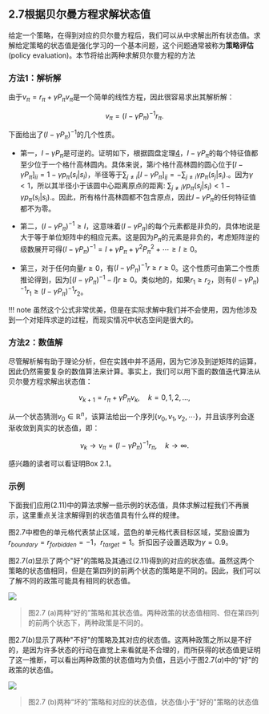 ## 2.7根据贝尔曼方程求解状态值

给定一个策略，在得到对应的贝尔曼方程后，我们可以从中求解出所有状态值。求解给定策略的状态值是强化学习的一个基本问题，这个问题通常被称为**策略评估** (policy evaluation)。本节将给出两种求解贝尔曼方程的方法

### 方法1：解析解

由于$v_{\pi}=r_{\pi}+\gamma P_{\pi}v_{\pi}$是一个简单的线性方程，因此很容易求出其解析解：

$$v_{\pi}=(I-\gamma P_{\pi})^{-1}r_{\pi}.$$

下面给出了$(I-\gamma P_{\pi})^{-1}$的几个性质。

- 第一，$I-\gamma P_{\pi}$是可逆的。证明如下，根据圆盘定理[4](https://www.cambridge.org/core/books/matrix-analysis/9CF2CB491C9E97948B15FAD835EF9A8B)，$I-\gamma P_{\pi}$的每个特征值都至少位于一个格什高林圆内。具体来说，第$i$个格什高林圆的圆心位于$[I-\gamma P_{\pi}]_{ii}=1-\gamma p_{\pi}(s_{i}|s_{i})$，半径等于$\sum_{j\neq i}[I-\gamma P_{\pi}]_{ij}=-\sum_{j\neq i}\gamma p_{\pi}(s_{j}|s_{i}).$。因为$\gamma<1$，所以其半径小于该圆中心距离原点的距离: $\sum_{j\neq i}\gamma p_{\pi}(s_{j}|s_{i})<1-\gamma p_{\pi}(s_{i}|s_{i}).$。因此，所有格什高林圆都不包含原点，因此$I-\gamma P_{\pi}$的任何特征值都不为零。

- 第二，$(I-\gamma P_{\pi})^{-1} \geq I$，这意味着$(I - \gamma P_\pi)$的每个元素都是非负的，具体地说是大于等于单位矩阵中的相应元素。这是因为$P_\pi$的元素是非负的，考虑矩阵逆的级数展开可得$(I-\gamma P_{\pi})^{-1}=I+\gamma P_{\pi}+\gamma^{2}P_{\pi}^{2}+\cdots\geq I\geq0$。

- 第三，对于任何向量$r\geq 0$，有$(I-\gamma P_{\pi})^{-1}r\geq r \geq 0$。这个性质可由第二个性质推论得到，因为$[(I-\gamma P_{\pi})^{-1}-I]r\geq0$。类似地的，如果$r_1\geq r_2$，则有$(I-\gamma P_\pi)^{-1}r_1\geq(I-\gamma P_\pi)^{-1}r_2$。

!!! note 
    虽然这个公式非常优美，但是在实际求解中我们并不会使用，因为他涉及到一个对矩阵求逆的过程，而现实情况中状态空间是很大的。

### 方法2：数值解

尽管解析解有助于理论分析，但在实践中并不适用，因为它涉及到逆矩阵的运算，因此仍然需要复杂的数值算法来计算。事实上，我们可以用下面的数值迭代算法从贝尔曼方程求解出状态值：

$$v_{k+1}=r_{\pi}+\gamma P_{\pi}v_{k},\quad k=0,1,2,\ldots,\tag{2.11}$$

从一个状态猜测$v_0\in \mathbb{R}^n$，该算法给出一个序列$\{v_0,v_1,v_2,\cdots\}$，并且该序列会逐渐收敛到真实的状态值，即：

$$v_{k}\to v_{\pi}=(I-\gamma P_{\pi})^{-1}r_{\pi},\quad k\to\infty.\tag{2.12}$$

感兴趣的读者可以看证明Box $2.1$。


### 示例

下面我们应用$(2.11)$中的算法求解一些示例的状态值，具体求解过程我们不再展示，这里重点关注求解得到的状态值具有什么样的规律。

图$2.7$中橙色的单元格代表禁止区域，蓝色的单元格代表目标区域，奖励设置为$r_{boundary}=r_{forbidden}=-1$，$r_{target}=1$。折扣因子设置选取为$\gamma=0.9$。

图$2.7(a)$显示了两个"好"的策略及其通过$(2.11)$得到的对应的状态值。虽然这两个策略的状态值相同，但是在第四列的前两个状态的策略是不同的。因此，我们可以了解不同的政策可能具有相同的状态值。

 ![](../img/02/6.png)
 > 图$2.7$ (a)两种“好的”策略和其状态值。两种政策的状态值相同、但在第四列的前两个状态下，两种政策是不同的。

图$2.7(b)$显示了两种"不好"的策略及其对应的状态值。这两种政策之所以是不好的，是因为许多状态的行动在直觉上来看就是不合理的，而所获得的状态值更证明了这一推断，可以看出两种政策的状态值均为负值，且远小于图$2.7(a)$中的“好”的政策的状态值。

 ![](../img/02/7.png)
 > 图$2.7$ (b)两种“坏的”策略和对应的状态值，状态值小于"好的"策略的状态值


